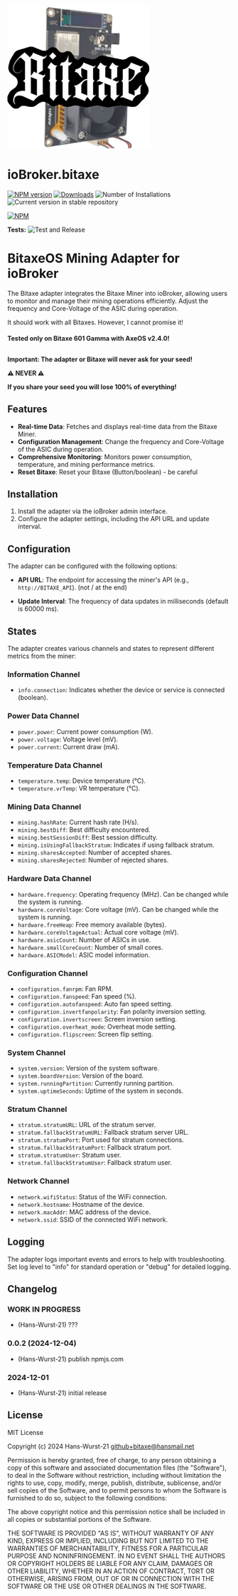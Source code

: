 ![Logo](admin/bitaxe.png)
# ioBroker.bitaxe

[![NPM version](https://img.shields.io/npm/v/iobroker.bitaxe.svg)](https://www.npmjs.com/package/iobroker.bitaxe)
[![Downloads](https://img.shields.io/npm/dm/iobroker.bitaxe.svg)](https://www.npmjs.com/package/iobroker.bitaxe)
![Number of Installations](https://iobroker.live/badges/bitaxe-installed.svg)
![Current version in stable repository](https://iobroker.live/badges/bitaxe-stable.svg)

[![NPM](https://nodei.co/npm/iobroker.bitaxe.png?downloads=true)](https://nodei.co/npm/iobroker.bitaxe/)

**Tests:** ![Test and Release](https://github.com/Hans-Wurst-21/ioBroker.bitaxe/workflows/Test%20and%20Release/badge.svg)

# BitaxeOS Mining Adapter for ioBroker

The Bitaxe adapter integrates the Bitaxe Miner into ioBroker, allowing users to monitor and manage their mining operations efficiently. Adjust the frequency and Core-Voltage of the ASIC during operation.

It should work with all Bitaxes. However, I cannot promise it! 

#### Tested only on Bitaxe 601 Gamma with AxeOS v2.4.0!

##

**Important: The adapter or Bitaxe will never ask for your seed!**

**⚠️ NEVER ⚠️**

**If you share your seed you will lose 100% of everything!**

## Features

- **Real-time Data**: Fetches and displays real-time data from the Bitaxe Miner.
- **Configuration Management**: Change the frequency and Core-Voltage of the ASIC during operation.
- **Comprehensive Monitoring**: Monitors power consumption, temperature, and mining performance metrics.
- **Reset Bitaxe**: Reset your Bitaxe (Button/boolean) - be careful

## Installation

1. Install the adapter via the ioBroker admin interface.
2. Configure the adapter settings, including the API URL and update interval.

## Configuration

The adapter can be configured with the following options:

- **API URL**: The endpoint for accessing the miner's API (e.g., `http://BITAXE_API`). (not / at the end)

- **Update Interval**: The frequency of data updates in milliseconds (default is 60000 ms).

## States

The adapter creates various channels and states to represent different metrics from the miner:

### Information Channel
- `info.connection`: Indicates whether the device or service is connected (boolean).

### Power Data Channel
- `power.power`: Current power consumption (W).
- `power.voltage`: Voltage level (mV).
- `power.current`: Current draw (mA).

### Temperature Data Channel
- `temperature.temp`: Device temperature (°C).
- `temperature.vrTemp`: VR temperature (°C).

### Mining Data Channel
- `mining.hashRate`: Current hash rate (H/s).
- `mining.bestDiff`: Best difficulty encountered.
- `mining.bestSessionDiff`: Best session difficulty.
- `mining.isUsingFallbackStratum`: Indicates if using fallback stratum.
- `mining.sharesAccepted`: Number of accepted shares.
- `mining.sharesRejected`: Number of rejected shares.

### Hardware Data Channel
- `hardware.frequency`: Operating frequency (MHz). Can be changed while the system is running.
- `hardware.coreVoltage`: Core voltage (mV). Can be changed while the system is running.
- `hardware.freeHeap`: Free memory available (bytes).
- `hardware.coreVoltageActual`: Actual core voltage (mV).
- `hardware.asicCount`: Number of ASICs in use.
- `hardware.smallCoreCount`: Number of small cores.
- `hardware.ASICModel`: ASIC model information.

### Configuration Channel
- `configuration.fanrpm`: Fan RPM.
- `configuration.fanspeed`: Fan speed (%).
- `configuration.autofanspeed`: Auto fan speed setting.
- `configuration.invertfanpolarity`: Fan polarity inversion setting.
- `configuration.invertscreen`: Screen inversion setting.
- `configuration.overheat_mode`: Overheat mode setting.
- `configuration.flipscreen`: Screen flip setting.

### System Channel
- `system.version`: Version of the system software.
- `system.boardVersion`: Version of the board.
- `system.runningPartition`: Currently running partition.
- `system.uptimeSeconds`: Uptime of the system in seconds.

### Stratum Channel
- `stratum.stratumURL`: URL of the stratum server.
- `stratum.fallbackStratumURL`: Fallback stratum server URL.
- `stratum.stratumPort`: Port used for stratum connections.
- `stratum.fallbackStratumPort`: Fallback stratum port.
- `stratum.stratumUser`: Stratum user.
- `stratum.fallbackStratumUser`: Fallback stratum user.

### Network Channel
- `network.wifiStatus`: Status of the WiFi connection.
- `network.hostname`: Hostname of the device.
- `network.macAddr`: MAC address of the device.
- `network.ssid`: SSID of the connected WiFi network.

## Logging

The adapter logs important events and errors to help with troubleshooting. Set log level to "info" for standard operation or "debug" for detailed logging.

## Changelog
<!--
    Placeholder for the next version (at the beginning of the line):
    ### **WORK IN PROGRESS**
-->

### **WORK IN PROGRESS**
* (Hans-Wurst-21) ???

### 0.0.2 (2024-12-04)
* (Hans-Wurst-21) publish npmjs.com

### 2024-12-01
* (Hans-Wurst-21) initial release

## License
MIT License

Copyright (c) 2024 Hans-Wurst-21 <github+bitaxe@hansmail.net>

Permission is hereby granted, free of charge, to any person obtaining a copy
of this software and associated documentation files (the "Software"), to deal
in the Software without restriction, including without limitation the rights
to use, copy, modify, merge, publish, distribute, sublicense, and/or sell
copies of the Software, and to permit persons to whom the Software is
furnished to do so, subject to the following conditions:

The above copyright notice and this permission notice shall be included in all
copies or substantial portions of the Software.

THE SOFTWARE IS PROVIDED "AS IS", WITHOUT WARRANTY OF ANY KIND, EXPRESS OR
IMPLIED, INCLUDING BUT NOT LIMITED TO THE WARRANTIES OF MERCHANTABILITY,
FITNESS FOR A PARTICULAR PURPOSE AND NONINFRINGEMENT. IN NO EVENT SHALL THE
AUTHORS OR COPYRIGHT HOLDERS BE LIABLE FOR ANY CLAIM, DAMAGES OR OTHER
LIABILITY, WHETHER IN AN ACTION OF CONTRACT, TORT OR OTHERWISE, ARISING FROM,
OUT OF OR IN CONNECTION WITH THE SOFTWARE OR THE USE OR OTHER DEALINGS IN THE
SOFTWARE.